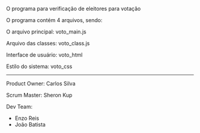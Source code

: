 O programa para verificação de eleitores para votação

O programa contém 4 arquivos, sendo:

O arquivo principal: voto_main.js

Arquivo das classes: voto_class.js

Interface de usuário: voto_html

Estilo do sistema: voto_css

-------------------------------------------------------------

Product Owner: Carlos Silva

Scrum Master: Sheron Kup

Dev Team:
   - Enzo Reis
   - João Batista
